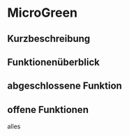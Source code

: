 # MicroGreen
## Kurzbeschreibung
## Funktionenüberblick
## abgeschlossene Funktion
## offene Funktionen
alles
